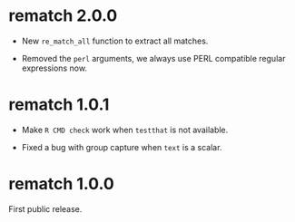 
# rematch 2.0.0

* New `re_match_all` function to extract all matches.

* Removed the `perl` arguments, we always use PERL compatible regular
  expressions now.

# rematch 1.0.1

* Make `R CMD check` work when `testthat` is not available.

* Fixed a bug with group capture when `text` is a scalar.

# rematch 1.0.0

First public release.
